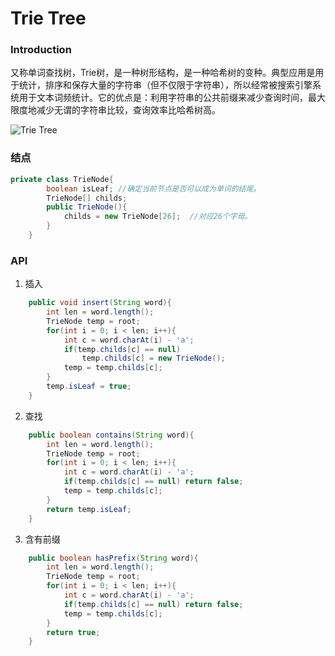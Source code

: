 # Trie Tree

### Introduction
又称单词查找树，Trie树，是一种树形结构，是一种哈希树的变种。典型应用是用于统计，排序和保存大量的字符串（但不仅限于字符串），所以经常被搜索引擎系统用于文本词频统计。它的优点是：利用字符串的公共前缀来减少查询时间，最大限度地减少无谓的字符串比较，查询效率比哈希树高。

![Trie Tree](https://i.imgur.com/TPiaR6j.jpg)

### 结点
```Java
private class TrieNode{
		boolean isLeaf;	//确定当前节点是否可以成为单词的结尾。
		TrieNode[] childs;
		public TrieNode(){
			childs = new TrieNode[26];	//对应26个字母。
		}
	}
```

### API
1. 插入
```Java
	public void insert(String word){
		int len = word.length();
		TrieNode temp = root;
		for(int i = 0; i < len; i++){
			int c = word.charAt(i) - 'a';
			if(temp.childs[c] == null)
				temp.childs[c] = new TrieNode();
			temp = temp.childs[c];
 		}
		temp.isLeaf = true;
	}
```

2. 查找
```Java
	public boolean contains(String word){
		int len = word.length();
		TrieNode temp = root;
		for(int i = 0; i < len; i++){
			int c = word.charAt(i) - 'a';
			if(temp.childs[c] == null) return false;
			temp = temp.childs[c];
		}
		return temp.isLeaf;
	}
```

3. 含有前缀
```Java
	public boolean hasPrefix(String word){
		int len = word.length();
		TrieNode temp = root;
		for(int i = 0; i < len; i++){
			int c = word.charAt(i) - 'a';
			if(temp.childs[c] == null) return false;
			temp = temp.childs[c];
		}
		return true;
	}
```